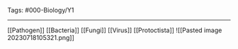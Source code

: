 Tags: #000-Biology/Y1

---
[[Pathogen]]
[[Bacteria]]
[[Fungi]]
[[Virus]]
[[Protoctista]]
![[Pasted image 20230718105321.png]]

